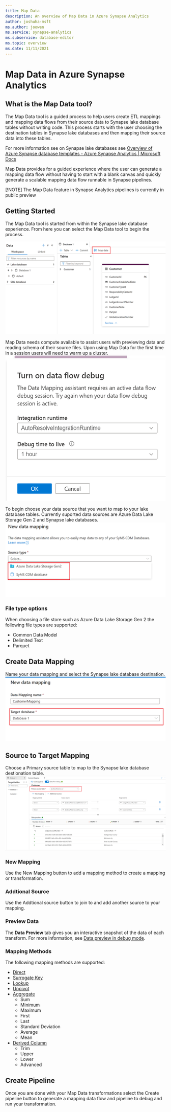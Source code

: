 ```yaml
---
title: Map Data
description: An overview of Map Data in Azure Synapse Analytics
author: joshuha-msft
ms.author: joowen
ms.service: synapse-analytics
ms.subservice: database-editor
ms.topic: overview
ms.date: 11/11/2021
---
```


# Map Data in Azure Synapse Analytics

## What is the Map Data tool?

The Map Data tool is a guided process to help users create ETL mappings and mapping data flows from their source data to Synapse lake database tables without writing code. This process starts with the user choosing the destination tables in Synapse lake databases and then mapping their source data into these tables. 

For more information see on Synapse lake databases see [Overview of Azure Synapse database templates - Azure Synapse Analytics | Microsoft Docs](https://docs.microsoft.com/en-us/azure/synapse-analytics/database-designer/overview-database-templates)

Map Data provides for a guided experience where the user can generate a mapping data flow without having to start with a blank canvas and quickly generate a scalable mapping data flow runnable in Synapse pipelines.

[!NOTE] The Map Data feature in Synapse Analytics pipelines is currently in public preview

## Getting Started
The Map Data tool is started from within the Synapse lake database experience. From here you can select the Map Data tool to begin the process. 

![Screenshot showing how to open an Map data](./media/overview-map-data/open-map-data.png)


Map Data needs compute available to assist users with previewing data and reading schema of their source files. Upon using Map Data for the first time in a session users will need to warm up a cluster.
![Screenshot showing debug clusters](./media/overview-map-data/debug-map-data.png)

To begin choose your data source that you want to map to your lake database tables. Currently suported data sources are Azure Data Lake Storage Gen 2 and Synapse lake databases.
![Screenshot showing sources](./media/overview-map-data/sources-map-data.png)

### File type options
When choosing a file store such as Azure Data Lake Storage Gen 2 the following file types are supported:

* Common Data Model
* Delimited Text
* Parquet

## Create Data Mapping
Name your data mapping and select the Synapse lake database destination.
![Screenshot showing naming and destination](./media/overview-map-data/destination-map-data.png)

## Source to Target Mapping
Choose a Primary source table to map to the Synapse lake database destionation table.
![Screenshot showing Map data rules](./media/overview-map-data/rules-map-data.png)

### New Mapping
Use the New Mapping button to add a mapping method to create a mapping or transformation.

### Addtional Source
Use the Addtional source button to join to and add another source to your mapping.

### Preview Data
The **Data Preview** tab gives you an interactive snapshot of the data of each transform. For more information, see [Data preview in debug mode](https://docs.microsoft.com/en-us/azure/data-factory/concepts-data-flow-debug-mode#data-preview).

### Mapping Methods
The following mapping methods are supported:

* [Direct](https://docs.microsoft.com/en-us/azure/data-factory/data-flow-select)
* [Surrogate Key](https://docs.microsoft.com/en-us/azure/data-factory/data-flow-surrogate-key)
* [Lookup](https://docs.microsoft.com/en-us/azure/data-factory/data-flow-lookup)
* [Unpivot](https://docs.microsoft.com/en-us/azure/data-factory/data-flow-unpivot)
* [Aggregate](https://docs.microsoft.com/en-us/azure/data-factory/data-flow-aggregate)
	* Sum
	* Minimum
	* Maximum
	* First
	* Last
	* Standard Deviation
	* Average
	* Mean
* [Derived Column](https://docs.microsoft.com/en-us/azure/data-factory/data-flow-derived-column)
	* Trim
	* Upper
	* Lower
	* Advanced 

## Create Pipeline
Once you are done with your Map Data transformations select the Create pipeline button to generate a mapping data flow and pipeline to debug and run your transformation.